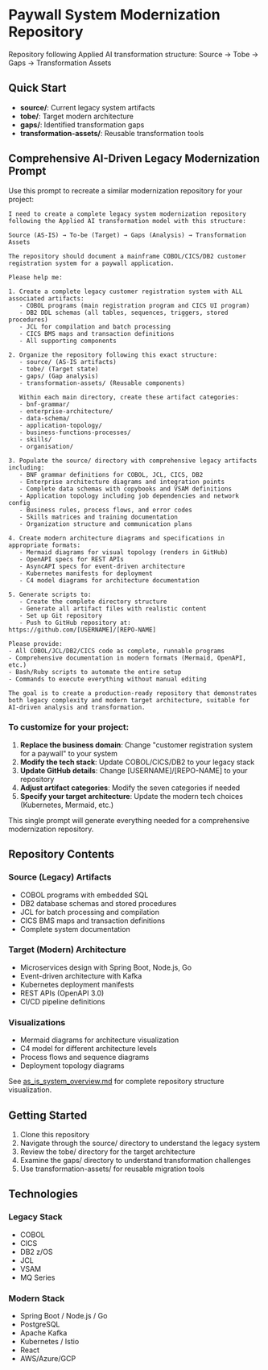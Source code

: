 # Paywall System Modernization Repository

Repository following Applied AI transformation structure: Source → Tobe → Gaps → Transformation Assets

## Quick Start
- **source/**: Current legacy system artifacts
- **tobe/**: Target modern architecture 
- **gaps/**: Identified transformation gaps
- **transformation-assets/**: Reusable transformation tools

## Comprehensive AI-Driven Legacy Modernization Prompt

Use this prompt to recreate a similar modernization repository for your project:

```
I need to create a complete legacy system modernization repository following the Applied AI transformation model with this structure:

Source (AS-IS) → To-be (Target) → Gaps (Analysis) → Transformation Assets

The repository should document a mainframe COBOL/CICS/DB2 customer registration system for a paywall application.

Please help me:

1. Create a complete legacy customer registration system with ALL associated artifacts:
   - COBOL programs (main registration program and CICS UI program)
   - DB2 DDL schemas (all tables, sequences, triggers, stored procedures)
   - JCL for compilation and batch processing
   - CICS BMS maps and transaction definitions
   - All supporting components

2. Organize the repository following this exact structure:
   - source/ (AS-IS artifacts)
   - tobe/ (Target state)
   - gaps/ (Gap analysis)
   - transformation-assets/ (Reusable components)

   Within each main directory, create these artifact categories:
   - bnf-grammar/
   - enterprise-architecture/
   - data-schema/
   - application-topology/
   - business-functions-processes/
   - skills/
   - organisation/

3. Populate the source/ directory with comprehensive legacy artifacts including:
   - BNF grammar definitions for COBOL, JCL, CICS, DB2
   - Enterprise architecture diagrams and integration points
   - Complete data schemas with copybooks and VSAM definitions
   - Application topology including job dependencies and network config
   - Business rules, process flows, and error codes
   - Skills matrices and training documentation
   - Organization structure and communication plans

4. Create modern architecture diagrams and specifications in appropriate formats:
   - Mermaid diagrams for visual topology (renders in GitHub)
   - OpenAPI specs for REST APIs
   - AsyncAPI specs for event-driven architecture
   - Kubernetes manifests for deployment
   - C4 model diagrams for architecture documentation

5. Generate scripts to:
   - Create the complete directory structure
   - Generate all artifact files with realistic content
   - Set up Git repository
   - Push to GitHub repository at: https://github.com/[USERNAME]/[REPO-NAME]

Please provide:
- All COBOL/JCL/DB2/CICS code as complete, runnable programs
- Comprehensive documentation in modern formats (Mermaid, OpenAPI, etc.)
- Bash/Ruby scripts to automate the entire setup
- Commands to execute everything without manual editing

The goal is to create a production-ready repository that demonstrates both legacy complexity and modern target architecture, suitable for AI-driven analysis and transformation.
```

### To customize for your project:

1. **Replace the business domain**: Change "customer registration system for a paywall" to your system
2. **Modify the tech stack**: Update COBOL/CICS/DB2 to your legacy stack
3. **Update GitHub details**: Change [USERNAME]/[REPO-NAME] to your repository
4. **Adjust artifact categories**: Modify the seven categories if needed
5. **Specify your target architecture**: Update the modern tech choices (Kubernetes, Mermaid, etc.)

This single prompt will generate everything needed for a comprehensive modernization repository.

## Repository Contents

### Source (Legacy) Artifacts
- COBOL programs with embedded SQL
- DB2 database schemas and stored procedures
- JCL for batch processing and compilation
- CICS BMS maps and transaction definitions
- Complete system documentation

### Target (Modern) Architecture
- Microservices design with Spring Boot, Node.js, Go
- Event-driven architecture with Kafka
- Kubernetes deployment manifests
- REST APIs (OpenAPI 3.0)
- CI/CD pipeline definitions

### Visualizations
- Mermaid diagrams for architecture visualization
- C4 model for different architecture levels
- Process flows and sequence diagrams
- Deployment topology diagrams

See [as_is_system_overview.md](as_is_system_overview.md) for complete repository structure visualization.

## Getting Started

1. Clone this repository
2. Navigate through the source/ directory to understand the legacy system
3. Review the tobe/ directory for the target architecture
4. Examine the gaps/ directory to understand transformation challenges
5. Use transformation-assets/ for reusable migration tools

## Technologies

### Legacy Stack
- COBOL
- CICS
- DB2 z/OS
- JCL
- VSAM
- MQ Series

### Modern Stack
- Spring Boot / Node.js / Go
- PostgreSQL
- Apache Kafka
- Kubernetes / Istio
- React
- AWS/Azure/GCP

